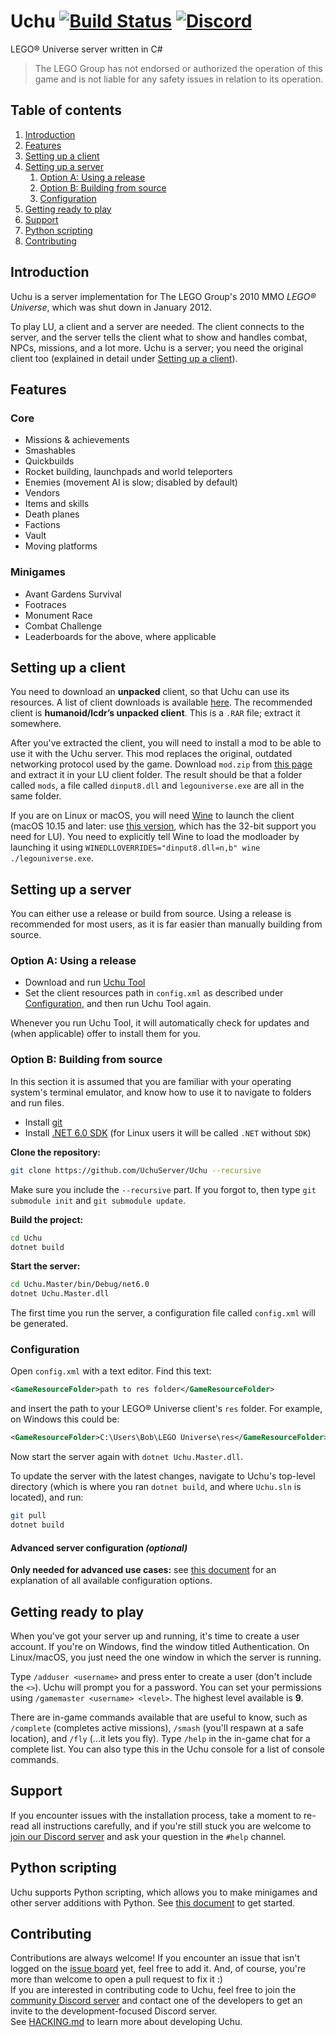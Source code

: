 # Uchu [![Build Status](https://img.shields.io/endpoint.svg?url=https%3A%2F%2Factions-badge.atrox.dev%2FUchuServer%2FUchu%2Fbadge%3Fref%3Ddev&style=flat&label=build&logo=github )](https://actions-badge.atrox.dev/UchuServer/Uchu/goto?ref=dev) [![Discord](https://img.shields.io/discord/762298384979329114?label=discord&logo=discord&logoColor=white)](https://discord.gg/mrhBXVVNBD)

LEGO® Universe server written in C#

> The LEGO Group has not endorsed or authorized the operation of this game and is not liable for any safety issues in relation to its operation.

## Table of contents
1. [Introduction](#introduction)
2. [Features](#features)
3. [Setting up a client](#setting-up-a-client)
4. [Setting up a server](#setting-up-a-server)
   1. [Option A: Using a release](#option-a-using-a-release)
   2. [Option B: Building from source](#option-b-building-from-source)
   3. [Configuration](#configuration)
5. [Getting ready to play](#getting-ready-to-play)
6. [Support](#support)
7. [Python scripting](#python-scripting)
8. [Contributing](#contributing)

## Introduction
Uchu is a server implementation for The LEGO Group's 2010 MMO _LEGO® Universe_, which was shut down in January 2012.

To play LU, a client and a server are needed. The client connects to the server, and the server tells the client what to show and handles combat, NPCs, missions, and a lot more. Uchu is a server; you need the original client too (explained in detail under [Setting up a client](#setting-up-a-client)).

## Features
### Core
- Missions & achievements
- Smashables
- Quickbuilds
- Rocket building, launchpads and world teleporters
- Enemies (movement AI is slow; disabled by default)
- Vendors
- Items and skills
- Death planes
- Factions
- Vault
- Moving platforms

### Minigames
- Avant Gardens Survival
- Footraces
- Monument Race
- Combat Challenge
- Leaderboards for the above, where applicable

## Setting up a client
You need to download an **unpacked** client, so that Uchu can use its resources. A list of client downloads is available [here](https://docs.google.com/document/d/1XmHXWuUQqzUIOcv6SVVjaNBm4bFg9lnW4Pk1pllimEg/view). The recommended client is **humanoid/lcdr’s unpacked client**. This is a `.RAR` file; extract it somewhere.

After you've extracted the client, you will need to install a mod to be able to use it with the Uchu server. This mod replaces the original, outdated networking protocol used by the game. Download `mod.zip` from [this page](https://github.com/lcdr/raknet_shim_dll/releases) and extract it in your LU client folder. The result should be that a folder called `mods`, a file called `dinput8.dll` and `legouniverse.exe` are all in the same folder.

If you are on Linux or macOS, you will need [Wine](https://winehq.org) to launch the client (macOS 10.15 and later: use [this version](https://github.com/Gcenx/homebrew-wine), which has the 32-bit support you need for LU). You need to explicitly tell Wine to load the modloader by launching it using `WINEDLLOVERRIDES="dinput8.dll=n,b" wine ./legouniverse.exe`.

## Setting up a server
You can either use a release or build from source. Using a release is recommended for most users, as it is far easier than manually building from source.

### Option A: Using a release
- Download and run [Uchu Tool](https://github.com/UchuServer/UchuTool/releases/latest)
- Set the client resources path in `config.xml` as described under [Configuration](#configuration), and then run Uchu Tool again.

Whenever you run Uchu Tool, it will automatically check for updates and (when applicable) offer to install them for you.

### Option B: Building from source
In this section it is assumed that you are familiar with your operating system's terminal emulator, and know how to use it to navigate to folders and run files.

- Install [git](https://git-scm.com/downloads)
- Install [.NET 6.0 SDK](https://dotnet.microsoft.com/download) (for Linux users it will be called `.NET` without `SDK`)

**Clone the repository:**
```bash
git clone https://github.com/UchuServer/Uchu --recursive
```
Make sure you include the `--recursive` part. If you forgot to, then type `git submodule init` and `git submodule update`.

**Build the project:**
```bash
cd Uchu
dotnet build
```

**Start the server:**
```bash
cd Uchu.Master/bin/Debug/net6.0
dotnet Uchu.Master.dll
```

The first time you run the server, a configuration file called `config.xml` will be generated.

### Configuration
Open `config.xml` with a text editor. Find this text:
```xml
<GameResourceFolder>path to res folder</GameResourceFolder>
```
and insert the path to your LEGO® Universe client's `res` folder. For example, on Windows this could be:
```xml
<GameResourceFolder>C:\Users\Bob\LEGO Universe\res</GameResourceFolder>
```

Now start the server again with `dotnet Uchu.Master.dll`.

To update the server with the latest changes, navigate to Uchu's top-level directory (which is where you ran `dotnet build`, and where `Uchu.sln` is located), and run:
```bash
git pull
dotnet build
```

#### Advanced server configuration _(optional)_
**Only needed for advanced use cases:** see [this document](Configuration.md) for an explanation of all available configuration options.

## Getting ready to play
When you've got your server up and running, it's time to create a user account. If you're on Windows, find the window titled Authentication. On Linux/macOS, you just need the one window in which the server is running.

Type `/adduser <username>` and press enter to create a user (don't include the `<>`). Uchu will prompt you for a password. You can set your permissions using `/gamemaster <username> <level>`. The highest level available is **9**.

There are in-game commands available that are useful to know, such as `/complete` (completes active missions), `/smash` (you'll respawn at a safe location), and `/fly` (...it lets you fly). Type `/help` in the in-game chat for a complete list. You can also type this in the Uchu console for a list of console commands.

## Support
If you encounter issues with the installation process, take a moment to re-read all instructions carefully, and if you're still stuck you are welcome to [join our Discord server](https://discord.gg/njjfQ4W6qv) and ask your question in the `#help` channel.

## Python scripting
Uchu supports Python scripting, which allows you to make minigames and other server additions with Python. See [this document](Uchu.Python/SCRIPTING.md) to get started.

## Contributing
Contributions are always welcome! If you encounter an issue that isn't logged on the [issue board](https://github.com/UchuServer/Uchu/issues) yet, feel free to add it. And, of course, you're more than welcome to open a pull request to fix it :)  
If you are interested in contributing code to Uchu, feel free to join the [community Discord server](https://discord.gg/njjfQ4W6qv) and contact one of the developers to get an invite to the development-focused Discord server.  
See [HACKING.md](HACKING.md) to learn more about developing Uchu.
